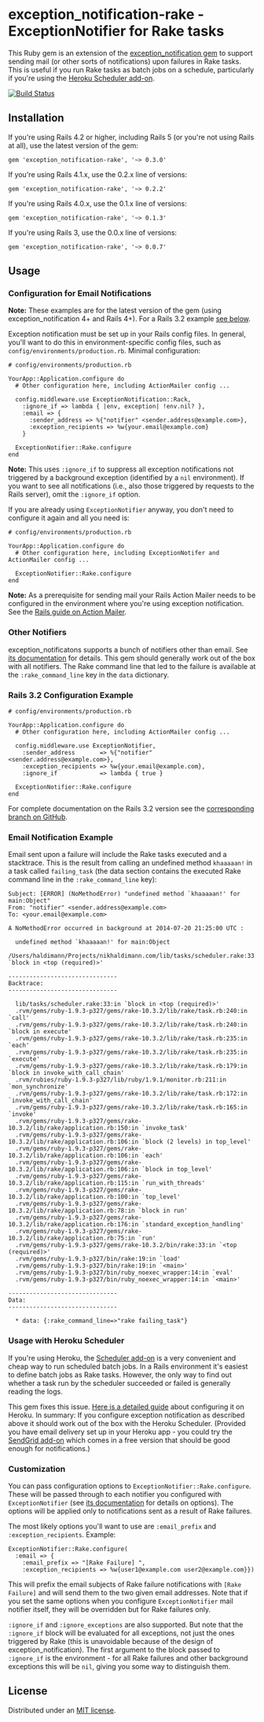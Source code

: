exception_notification-rake - ExceptionNotifier for Rake tasks
==============================================================

This Ruby gem is an extension of the [exception_notification gem](http://rubygems.org/gems/exception_notification) to support sending mail (or other sorts of notifications) upon failures in Rake tasks. This is useful if you run Rake tasks as batch jobs on a schedule, particularly if you're using the [Heroku Scheduler add-on](http://addons.heroku.com/scheduler).

[![Build Status](https://travis-ci.org/nikhaldi/exception_notification-rake.png)](https://travis-ci.org/nikhaldi/exception_notification-rake)

## Installation

If you're using Rails 4.2 or higher, including Rails 5 (or you're not using Rails at all), use the latest version of the gem:

    gem 'exception_notification-rake', '~> 0.3.0'

If you're using Rails 4.1.x, use the 0.2.x line of versions:

    gem 'exception_notification-rake', '~> 0.2.2'

If you're using Rails 4.0.x, use the 0.1.x line of versions:

    gem 'exception_notification-rake', '~> 0.1.3'

If you're using Rails 3, use the 0.0.x line of versions:

    gem 'exception_notification-rake', '~> 0.0.7'


## Usage

### Configuration for Email Notifications

**Note:** These examples are for the latest version of the gem (using exception_notification 4+ and Rails 4+). For a Rails 3.2 example [see below](#rails-32-configuration-example).

Exception notification must be set up in your Rails config files. In general, you'll want to do this in environment-specific config files, such as `config/environments/production.rb`. Minimal configuration:

    # config/environments/production.rb

    YourApp::Application.configure do
      # Other configuration here, including ActionMailer config ...

      config.middleware.use ExceptionNotification::Rack,
        :ignore_if => lambda { |env, exception| !env.nil? },
        :email => {
          :sender_address => %{"notifier" <sender.address@example.com>},
          :exception_recipients => %w{your.email@example.com}
        }

      ExceptionNotifier::Rake.configure
    end

**Note:** This uses `:ignore_if` to suppress all exception notifications not triggered by a background exception (identified by a `nil` environment). If you want to see all notifications (i.e., also those triggered by requests to the Rails server), omit the `:ignore_if` option.

If you are already using `ExceptionNotifier` anyway, you don't need to configure it again and all you need is:

    # config/environments/production.rb

    YourApp::Application.configure do
      # Other configuration here, including ExceptionNotifer and ActionMailer config ...

      ExceptionNotifier::Rake.configure
    end

**Note:** As a prerequisite for sending mail your Rails Action Mailer needs to be configured in the environment where you're using exception notification. See the [Rails guide on Action Mailer](http://guides.rubyonrails.org/action_mailer_basics.html#action-mailer-configuration).


### Other Notifiers

exception_notificatons supports a bunch of notifiers other than email. See [its documentation](http://smartinez87.github.io/exception_notification/#notifiers) for details. This gem should generally work out of the box with all notifiers. The Rake command line that led to the failure is available at the `:rake_command_line` key in the `data` dictionary.


### Rails 3.2 Configuration Example

    # config/environments/production.rb

    YourApp::Application.configure do
      # Other configuration here, including ActionMailer config ...

      config.middleware.use ExceptionNotifier,
        :sender_address       => %{"notifier" <sender.address@example.com>},
        :exception_recipients => %w{your.email@example.com},
        :ignore_if            => lambda { true }

      ExceptionNotifier::Rake.configure
    end

For complete documentation on the Rails 3.2 version see the [corresponding branch on GitHub](https://github.com/nikhaldi/exception_notification-rake/tree/rails3.2).


### Email Notification Example

Email sent upon a failure will include the Rake tasks executed and a stacktrace. This is the result from calling an undefined method `khaaaaan!` in a task called `failing_task` (the data section contains the executed Rake command line in the `:rake_command_line` key):

    Subject: [ERROR] (NoMethodError) "undefined method `khaaaaan!' for main:Object"
    From: "notifier" <sender.address@example.com>
    To: <your.email@example.com>

    A NoMethodError occurred in background at 2014-07-20 21:25:00 UTC :

      undefined method `khaaaaan!' for main:Object
      /Users/haldimann/Projects/nikhaldimann.com/lib/tasks/scheduler.rake:33:in `block in <top (required)>'

    -------------------------------
    Backtrace:
    -------------------------------

      lib/tasks/scheduler.rake:33:in `block in <top (required)>'
      .rvm/gems/ruby-1.9.3-p327/gems/rake-10.3.2/lib/rake/task.rb:240:in `call'
      .rvm/gems/ruby-1.9.3-p327/gems/rake-10.3.2/lib/rake/task.rb:240:in `block in execute'
      .rvm/gems/ruby-1.9.3-p327/gems/rake-10.3.2/lib/rake/task.rb:235:in `each'
      .rvm/gems/ruby-1.9.3-p327/gems/rake-10.3.2/lib/rake/task.rb:235:in `execute'
      .rvm/gems/ruby-1.9.3-p327/gems/rake-10.3.2/lib/rake/task.rb:179:in `block in invoke_with_call_chain'
      .rvm/rubies/ruby-1.9.3-p327/lib/ruby/1.9.1/monitor.rb:211:in `mon_synchronize'
      .rvm/gems/ruby-1.9.3-p327/gems/rake-10.3.2/lib/rake/task.rb:172:in `invoke_with_call_chain'
      .rvm/gems/ruby-1.9.3-p327/gems/rake-10.3.2/lib/rake/task.rb:165:in `invoke'
      .rvm/gems/ruby-1.9.3-p327/gems/rake-10.3.2/lib/rake/application.rb:150:in `invoke_task'
      .rvm/gems/ruby-1.9.3-p327/gems/rake-10.3.2/lib/rake/application.rb:106:in `block (2 levels) in top_level'
      .rvm/gems/ruby-1.9.3-p327/gems/rake-10.3.2/lib/rake/application.rb:106:in `each'
      .rvm/gems/ruby-1.9.3-p327/gems/rake-10.3.2/lib/rake/application.rb:106:in `block in top_level'
      .rvm/gems/ruby-1.9.3-p327/gems/rake-10.3.2/lib/rake/application.rb:115:in `run_with_threads'
      .rvm/gems/ruby-1.9.3-p327/gems/rake-10.3.2/lib/rake/application.rb:100:in `top_level'
      .rvm/gems/ruby-1.9.3-p327/gems/rake-10.3.2/lib/rake/application.rb:78:in `block in run'
      .rvm/gems/ruby-1.9.3-p327/gems/rake-10.3.2/lib/rake/application.rb:176:in `standard_exception_handling'
      .rvm/gems/ruby-1.9.3-p327/gems/rake-10.3.2/lib/rake/application.rb:75:in `run'
      .rvm/gems/ruby-1.9.3-p327/gems/rake-10.3.2/bin/rake:33:in `<top (required)>'
      .rvm/gems/ruby-1.9.3-p327/bin/rake:19:in `load'
      .rvm/gems/ruby-1.9.3-p327/bin/rake:19:in `<main>'
      .rvm/gems/ruby-1.9.3-p327/bin/ruby_noexec_wrapper:14:in `eval'
      .rvm/gems/ruby-1.9.3-p327/bin/ruby_noexec_wrapper:14:in `<main>'

    -------------------------------
    Data:
    -------------------------------

      * data: {:rake_command_line=>"rake failing_task"}


### Usage with Heroku Scheduler

If you're using Heroku, the [Scheduler add-on](http://addons.heroku.com/scheduler) is a very convenient and cheap way to run scheduled batch jobs. In a Rails environment it's easiest to define batch jobs as Rake tasks. However, the only way to find out whether a task run by the scheduler succeeded or failed is generally reading the logs.

This gem fixes this issue. [Here is a detailed guide](http://blog.nikhaldimann.com/2013/02/19/failure-notifications-for-rake-tasks-on-the-heroku-scheduler/) about configuring it on Heroku. In summary: If you configure exception notification as described above it should work out of the box with the Heroku Scheduler. (Provided you have email delivery set up in your Heroku app - you could try the [SendGrid add-on](https://addons.heroku.com/sendgrid) which comes in a free version that should be good enough for notifications.)


### Customization

You can pass configuration options to `ExceptionNotifier::Rake.configure`. These will be
passed through to each notifier you configured with `ExceptionNotifier` (see [its documentation](https://github.com/smartinez87/exception_notification) for details on options). The options will be applied only to notifications sent as a result of Rake failures.

The most likely options you'll want to use are `:email_prefix` and `:exception_recipients`. Example:

    ExceptionNotifier::Rake.configure(
      :email => {
        :email_prefix => "[Rake Failure] ",
        :exception_recipients => %w{user1@example.com user2@example.com}})

This will prefix the email subjects of Rake failure notifications with `[Rake Failure]` and will send them to the two given email addresses. Note that if you set the same options when you configure `ExceptionNotifier` mail notifier itself, they will be overridden but for Rake failures only.

`:ignore_if` and `:ignore_exceptions` are also supported. But note that the `:ignore_if` block will be evaluated for all exceptions, not just the ones triggered by Rake (this is unavoidable because of the design of exception_notification). The first argument to the block passed to `:ignore_if` is the environment - for all Rake failures and other background exceptions this will be `nil`, giving you some way to distinguish them.


## License

Distributed under an [MIT license](https://github.com/nikhaldi/exception_notification-rake/blob/master/LICENSE.md).
